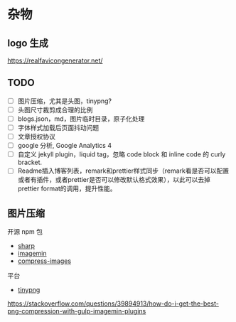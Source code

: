 # 杂物

## logo 生成

https://realfavicongenerator.net/

## TODO

- [ ] 图片压缩，尤其是头图，tinypng?
- [ ] 头图尺寸裁剪成合理的比例
- [ ] blogs.json，md，图片临时目录，原子化处理
- [ ] 字体样式加载后页面抖动问题
- [ ] 文章授权协议
- [ ] google 分析, Google Analytics 4
- [ ] 自定义 jekyll plugin，liquid tag，忽略 code block 和 inline code 的 curly bracket.
- [ ] Readme插入博客列表，remark和prettier样式同步（remark看是否可以配置或者有插件，或者prettier是否可以修改默认格式效果），以此可以去掉prettier format的调用，提升性能。

## 图片压缩

开源 npm 包

- [sharp](https://github.com/lovell/sharp)
- [imagemin](https://github.com/imagemin/imagemin)
- [compress-images](https://github.com/Yuriy-Svetlov/compress-images/)

平台

- [tinypng](https://tinypng.com/)

https://stackoverflow.com/questions/39894913/how-do-i-get-the-best-png-compression-with-gulp-imagemin-plugins
